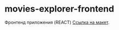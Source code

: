 # movies-explorer-frontend
Фронтенд приложения (REACT)
[Ссылка на макет](https://disk.yandex.ru/d/Js1PWc0dSh-uyQ).